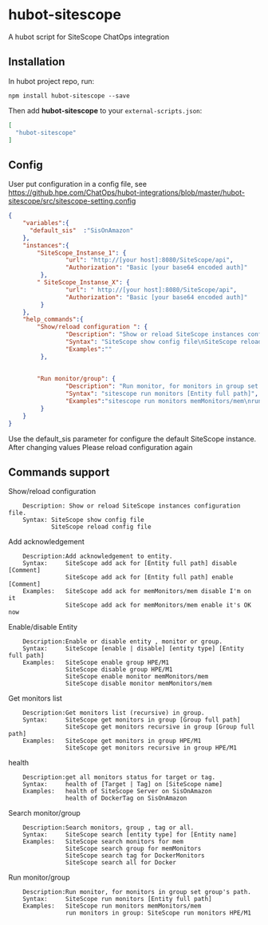 # hubot-sitescope

A hubot script for SiteScope ChatOps integration

## Installation

In hubot project repo, run:

`npm install hubot-sitescope --save`

Then add **hubot-sitescope** to your `external-scripts.json`:

```json
[
  "hubot-sitescope"
]
```
## Config
User put configuration in a config file, see  https://github.hpe.com/ChatOps/hubot-integrations/blob/master/hubot-sitescope/src/sitescope-setting.config
```json
{
    "variables":{
      "default_sis"  :"SisOnAmazon"
    },
    "instances":{
        "SiteScope_Instanse_1": {
                "url": "http://[your host]:8080/SiteScope/api",
                "Authorization": "Basic [your base64 encoded auth]"
         },
        " SiteScope_Instanse_X": {
                "url": " http://[your host]:8080/SiteScope/api",
                "Authorization": "Basic [your base64 encoded auth]"
         }
    },
    "help_commands":{
        "Show/reload configuration ": {
                "Description": "Show or reload SiteScope instances configuration file",
                "Syntax": "SiteScope show config file\nSiteScope reload config file",
                "Examples":""
         },
		 
		 
        "Run monitor/group": {
                "Description": "Run monitor, for monitors in group set group's path",
                "Syntax": "sitescope run monitors [Entity full path]",
                "Examples":"sitescope run monitors memMonitors/mem\nrun monitors in group: sitescope run monitors HPE/M1"
         }
    }
}
```
Use the default_sis parameter for configure the default SiteScope instance.
After changing values Please reload configuration again  

## Commands support

Show/reload configuration
```
	Description: Show or reload SiteScope instances configuration file.
	Syntax: SiteScope show config file
			SiteScope reload config file
```  
Add acknowledgement
```
	Description:Add acknowledgement to entity.
	Syntax: 	SiteScope add ack for [Entity full path] disable [Comment]
				SiteScope add ack for [Entity full path] enable [Comment]
	Examples:	SiteScope add ack for memMonitors/mem disable I'm on it
				SiteScope add ack for memMonitors/mem enable it's OK now
```  
Enable/disable Entity
```
	Description:Enable or disable entity , monitor or group.
	Syntax: 	SiteScope [enable | disable] [entity type] [Entity full path]
	Examples:	SiteScope enable group HPE/M1
				SiteScope disable group HPE/M1
				SiteScope enable monitor memMonitors/mem
				SiteScope disable monitor memMonitors/mem
```  
Get monitors list
```
	Description:Get monitors list (recursive) in group.
	Syntax: 	SiteScope get monitors in group [Group full path]
				SiteScope get monitors recursive in group [Group full path]
	Examples:	SiteScope get monitors in group HPE/M1
				SiteScope get monitors recursive in group HPE/M1
```  
health
```
	Description:get all monitors status for target or tag.
	Syntax: 	health of [Target | Tag] on [SiteScope name]
	Examples:	health of SiteScope Server on SisOnAmazon
				health of DockerTag on SisOnAmazon
```  
Search monitor/group
```
	Description:Search monitors, group , tag or all.
	Syntax: 	SiteScope search [entity type] for [Entity name]
	Examples:	SiteScope search monitors for mem
				SiteScope search group for memMonitors
				SiteScope search tag for DockerMonitors
				SiteScope search all for Docker
```  
Run monitor/group
```
	Description:Run monitor, for monitors in group set group's path.
	Syntax: 	SiteScope run monitors [Entity full path]
	Examples:	SiteScope run monitors memMonitors/mem
				run monitors in group: SiteScope run monitors HPE/M1
```  
